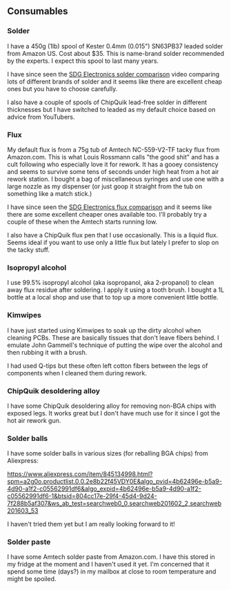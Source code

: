 ## Consumables

### Solder

I have a 450g (1lb) spool of Kester 0.4mm (0.015") SN63PB37 leaded
solder from Amazon US. Cost about $35. This is name-brand solder
recommended by the experts. I expect this spool to last many years.

I have since seen the [SDG Electronics solder
comparison](https://www.youtube.com/watch?v=zZ9wxs6xuYU) video
comparing lots of different brands of solder and it seems like there
are excellent cheap ones but you have to choose carefully.

I also have a couple of spools of ChipQuik lead-free solder in
different thicknesses but I have switched to leaded as my default
choice based on advice from YouTubers.

### Flux

My default flux is from a 75g tub of Amtech NC-559-V2-TF tacky flux
from Amazon.com. This is what Louis Rossmann calls "the good shit" and
has a cult following who especially love it for rework. It has a gooey
consistency and seems to survive some tens of seconds under high heat
from a hot air rework station. I bought a bag of miscellaneous
syringes and use one with a large nozzle as my dispenser (or just goop
it straight from the tub on something like a match stick.)

I have since seen the [SDG Electronics flux
comparison](https://www.youtube.com/watch?v=iKDAmY9Rdag) and it seems
like there are some excellent cheaper ones available too. I'll
probably try a couple of these when the Amtech starts running low.

I also have a ChipQuik flux pen that I use occasionally. This is a
liquid flux. Seems ideal if you want to use only a little flux but
lately I prefer to slop on the tacky stuff.

### Isopropyl alcohol

I use 99.5% isopropyl alcohol (aka isopropanol, aka 2-propanol) to
clean away flux residue after soldering. I apply it using a tooth
brush. I bought a 1L bottle at a local shop and use that to top up a
more convenient little bottle.

### Kimwipes

I have just started using Kimwipes to soak up the dirty alcohol when
cleaning PCBs. These are basically tissues that don't leave fibers
behind. I emulate John Gammell's technique of putting the wipe over
the alcohol and then rubbing it with a brush.

I had used Q-tips but these often left cotton fibers between the legs
of components when I cleaned them during rework.

### ChipQuik desoldering alloy

I have some ChipQuik desoldering alloy for removing non-BGA chips with
exposed legs. It works great but I don't have much use for it since I
got the hot air rework gun.

### Solder balls

I have some solder balls in various sizes (for reballing BGA chips) from Aliexpress:

https://www.aliexpress.com/item/845134998.html?spm=a2g0o.productlist.0.0.2e8b22f45VDY0E&algo_pvid=4b62496e-b5a9-4d90-a1f2-c05562991df6&algo_expid=4b62496e-b5a9-4d90-a1f2-c05562991df6-1&btsid=804cc17e-29f4-45d4-9d24-7f288b5af307&ws_ab_test=searchweb0_0,searchweb201602_2,searchweb201603_53

I haven't tried them yet but I am really looking forward to it!

### Solder paste

I have some Amtech solder paste from Amazon.com. I have this stored in
my fridge at the moment and I haven't used it yet. I'm concerned that
it spend some time (days?) in my mailbox at close to room temperature
and might be spoiled.

